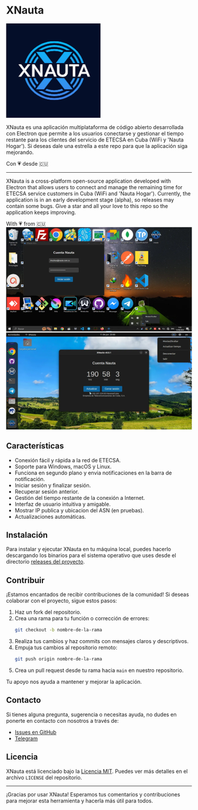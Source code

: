 # XNauta
![XNauta Logo](/src/assets/xnauta256x256.png)

XNauta es una aplicación multiplataforma de código abierto desarrollada con Electron que permite a los usuarios conectarse y gestionar el tiempo restante para los clientes del servicio de ETECSA en Cuba (WiFi y 'Nauta Hogar'). Si deseas dale una estrella a este repo para que la aplicación siga mejorando.

Con 💗 desde 🇨🇺

---

XNauta is a cross-platform open-source application developed with Electron that allows users to connect and manage the remaining time for ETECSA service customers in Cuba (WiFi and 'Nauta Hogar'). Currently, the application is in an early development stage (alpha), so releases may contain some bugs. Give a star and all your love to this repo so the application keeps improving.

With 💗 from 🇨🇺
![Captura de pantalla de XNauta en Windows 10](/images/screenshot2.webp)
![Captura de pantalla de XNauta en Ubuntu 22.04](/images/screenshot1.webp)

## Características

- Conexión fácil y rápida a la red de ETECSA.
- Soporte para Windows, macOS y Linux.
- Funciona en segundo plano y envia notificaciones en la barra de notificación.
- Iniciar sesión y finalizar sesión.
- Recuperar sesión anterior.
- Gestión del tiempo restante de la conexión a Internet.
- Interfaz de usuario intuitiva y amigable.
- Mostrar IP publica y ubicacion del ASN (en pruebas).
- Actualizaciones automáticas.

## Instalación

Para instalar y ejecutar XNauta en tu máquina local, puedes hacerlo descargando los binarios para el sistema operativo que uses desde el directorio [releases del proyecto](https://github.com/yosle/xnauta-electron/releases).

## Contribuir

¡Estamos encantados de recibir contribuciones de la comunidad! Si deseas colaborar con el proyecto, sigue estos pasos:

1. Haz un fork del repositorio.
2. Crea una rama para tu función o corrección de errores:
   ```sh
   git checkout -b nombre-de-la-rama
   ```
3. Realiza tus cambios y haz commits con mensajes claros y descriptivos.
4. Empuja tus cambios al repositorio remoto:
   ```sh
   git push origin nombre-de-la-rama
   ```
5. Crea un pull request desde tu rama hacia `main` en nuestro repositorio.

Tu apoyo nos ayuda a mantener y mejorar la aplicación.

## Contacto

Si tienes alguna pregunta, sugerencia o necesitas ayuda, no dudes en ponerte en contacto con nosotros a través de:

- [Issues en GitHub](https://github.com/yosle/xnauta-electron/issues)
- [Telegram](https://t.me/yosledev)

## Licencia

XNauta está licenciado bajo la [Licencia MIT](link-a-la-licencia). Puedes ver más detalles en el archivo `LICENSE` del repositorio.

---

¡Gracias por usar XNauta! Esperamos tus comentarios y contribuciones para mejorar esta herramienta y hacerla más útil para todos.
